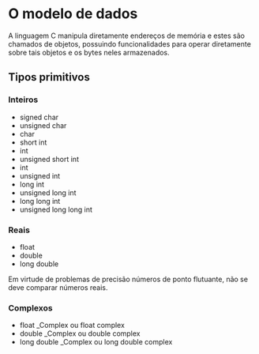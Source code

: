 # O modelo de dados

A linguagem C manipula diretamente endereços de memória e estes são chamados de
objetos, possuindo funcionalidades para operar diretamente sobre tais objetos e 
os bytes neles armazenados.

## Tipos primitivos

### Inteiros
- signed char 
- unsigned char
- char
- short int
- int
- unsigned short int
- int
- unsigned int
- long int
- unsigned long int
- long long int
- unsigned long long int

### Reais

- float
- double
- long double

Em virtude de problemas de precisão números de ponto flutuante, não se deve
comparar números reais.


### Complexos

- float _Complex  ou float complex
- double _Complex ou double complex
- long double _Complex ou long double complex
